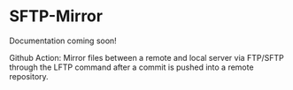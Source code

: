 # SFTP-Mirror
Documentation coming soon!

Github Action: Mirror files between a remote and local server via FTP/SFTP through the LFTP command after a commit is pushed into a remote repository.
